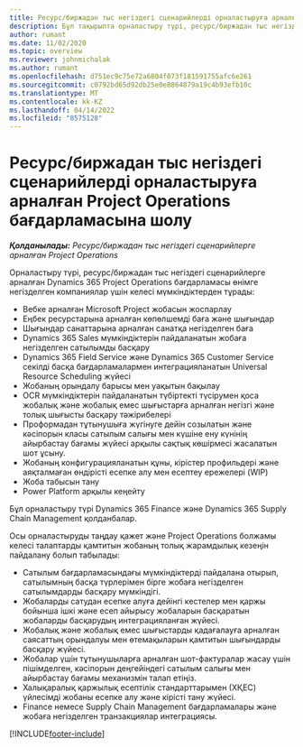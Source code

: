 ```yaml
---
title: Ресурс/биржадан тыс негіздегі сценарийлерді орналастыруға арналған Project Operations бағдарламасына шолу
description: Бұл тақырыпта орналастыру түрі, ресурс/биржадан тыс негіздегі сценарийлерге арналған Project Operations жүйесі туралы ақпарат беріледі.
author: rumant
ms.date: 11/02/2020
ms.topic: overview
ms.reviewer: johnmichalak
ms.author: rumant
ms.openlocfilehash: d751ec9c75e72a6804f073f181591755afc6e261
ms.sourcegitcommit: c0792bd65d92db25e0e8864879a19c4b93efb10c
ms.translationtype: MT
ms.contentlocale: kk-KZ
ms.lasthandoff: 04/14/2022
ms.locfileid: "8575128"
---
```

# <a name="project-operations-for-resourcenon-stocked-based-scenarios-deployment-overview"></a>Ресурс/биржадан тыс негіздегі сценарийлерді орналастыруға арналған Project Operations бағдарламасына шолу

_**Қолданылады:** Ресурс/биржадан тыс негіздегі сценарийлерге арналған Project Operations_

Орналастыру түрі, ресурс/биржадан тыс негіздегі сценарийлерге арналған Dynamics 365 Project Operations бағдарламасы өнімге негізделген компаниялар үшін келесі мүмкіндіктерден тұрады:

- Вебке арналған Microsoft Project жобасын жоспарлау
- Еңбек ресурстарына арналған көпөлшемді баға және шығындар
- Шығындар санаттарына арналған санатқа негізделген баға
- Dynamics 365 Sales мүмкіндіктерін пайдаланатын жобаға негізделген сатылымды басқару
- Dynamics 365 Field Service және Dynamics 365 Customer Service секілді басқа бағдарламалармен интеграцияланатын Universal Resource Scheduling жүйесі
- Жобаның орындалу барысы мен уақытын бақылау
- OCR мүмкіндіктерін пайдаланатын түбіртекті түсірумен қоса жобалық және жобалық емес шығыстарға арналған негізгі және толық шығысты басқару тәжірибелері
- Проформадан тұтынушыға жүгінуге дейін созылатын және кәсіпорын класы сатылым салығы мен күшіне ену күнінің айырбастау бағамы жүйесі арқылы сақтық көшірмесі жасалатын шот ұсыну.
- Жобаның конфигурацияланатын құны, кірістер профильдері және аяқталмаған өндірісті есепке алу мен есептеу ережелері (WIP)
- Жоба табысын тану
- Power Platform арқылы кеңейту

Бұл орналастыру түрі Dynamics 365 Finance және Dynamics 365 Supply Chain Management қолданбалар.

Осы орналастыруды таңдау қажет және Project Operations болжамы келесі талаптарды қамтитын жобаның толық жарамдылық кезеңін пайдалану болып табылады:

- Сатылым бағдарламасындағы мүмкіндіктерді пайдалана отырып, сатылымның басқа түрлерімен бірге жобаға негізделген сатылымдарды басқару мүмкіндігі.
- Жобаларды сатудан есепке алуға дейінгі кестелер мен қаржы бойынша ішкі және есеп айырысу жобаларын басқаратын жобаларды басқарудың интеграцияланған жүйесі.
- Жобалық және жобалық емес шығыстарды қадағалауға арналған саясаттың орындалуы мен өтемақыларын қамтитын шығындарды басқару жүйесі.
- Жобалар үшін тұтынушыларға арналған шот-фактуралар жасау үшін пішімделген, кәсіпорын деңгейіндегі сатылым салығы мен айырбастау бағамы механизмін талап етіңіз.
- Халықаралық қаржылық есептілік стандарттарымен (ХҚЕС) үйлесімді жобаны есепке алу және кірісті тану жүйесі.
- Finance немесе Supply Chain Management бағдарламалары және жобаға негізделген транзакциялар интеграциясы.


[!INCLUDE[footer-include](../includes/footer-banner.md)]